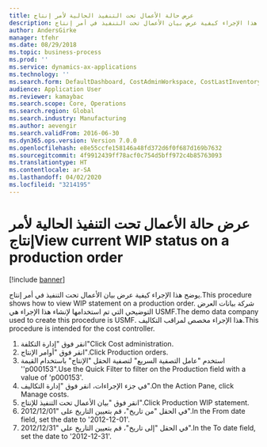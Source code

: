 ```yaml
---
title: عرض حالة الأعمال تحت التنفيذ‬ الحالية لأمر إنتاج
description: يوضح هذا الإجراء كيفية عرض بيان الأعمال تحت التنفيذ في أمر إنتاج.
author: AndersGirke
manager: tfehr
ms.date: 08/29/2018
ms.topic: business-process
ms.prod: ''
ms.service: dynamics-ax-applications
ms.technology: ''
ms.search.form: DefaultDashboard, CostAdminWorkspace, CostLastInventoryCloseCard, CostLastBackflushCostingCard, CostStatementCacheCard, CostReleasedProductsMissingCostingDataFormPart, CostCalculationPeriodTopVariancesChartFormPart, ProdTable, CostStatement
audience: Application User
ms.reviewer: kamaybac
ms.search.scope: Core, Operations
ms.search.region: Global
ms.search.industry: Manufacturing
ms.author: aevengir
ms.search.validFrom: 2016-06-30
ms.dyn365.ops.version: Version 7.0.0
ms.openlocfilehash: e8e55ccfe158146a48fd372d6f0f687d169b7632
ms.sourcegitcommit: 4f9912439ff78acf0c754d5bff972c4b85763093
ms.translationtype: HT
ms.contentlocale: ar-SA
ms.lasthandoff: 04/02/2020
ms.locfileid: "3214195"
---
```

# <a name="view-current-wip-status-on-a-production-order"></a><span data-ttu-id="061b6-103">عرض حالة الأعمال تحت التنفيذ‬ الحالية لأمر إنتاج</span><span class="sxs-lookup"><span data-stu-id="061b6-103">View current WIP status on a production order</span></span>

[!include [banner](../../includes/banner.md)]

<span data-ttu-id="061b6-104">يوضح هذا الإجراء كيفية عرض بيان الأعمال تحت التنفيذ في أمر إنتاج.</span><span class="sxs-lookup"><span data-stu-id="061b6-104">This procedure shows how to view WIP statement on a production order.</span></span> <span data-ttu-id="061b6-105">شركة بيانات العرض التوضيحي التي تم استخدامها لإنشاء هذا الإجراء هي USMF.</span><span class="sxs-lookup"><span data-stu-id="061b6-105">The demo data company used to create this procedure is USMF.</span></span> <span data-ttu-id="061b6-106">هذا الإجراء مخصص لمراقب التكاليف‬.</span><span class="sxs-lookup"><span data-stu-id="061b6-106">This procedure is intended for the cost controller.</span></span>

1. <span data-ttu-id="061b6-107">انقر فوق "إدارة التكلفة"</span><span class="sxs-lookup"><span data-stu-id="061b6-107">Click Cost administration.</span></span>
2. <span data-ttu-id="061b6-108">انقر فوق "أوامر الإنتاج".</span><span class="sxs-lookup"><span data-stu-id="061b6-108">Click Production orders.</span></span>
3. <span data-ttu-id="061b6-109">استخدم "عامل التصفية السريع" لتصفية الحقل "الإنتاج" باستخدام القيمة ''p000153".</span><span class="sxs-lookup"><span data-stu-id="061b6-109">Use the Quick Filter to filter on the Production field with a value of 'p000153'.</span></span>
4. <span data-ttu-id="061b6-110">في جزء الإجراءات، انقر فوق "إدارة التكاليف‬".</span><span class="sxs-lookup"><span data-stu-id="061b6-110">On the Action Pane, click Manage costs.</span></span>
5. <span data-ttu-id="061b6-111">انقر فوق "بيان الأعمال تحت التنفيذ للإنتاج".</span><span class="sxs-lookup"><span data-stu-id="061b6-111">Click Production WIP statement.</span></span>
6. <span data-ttu-id="061b6-112">في الحقل "من تاريخ"، قم بتعيين التاريخ على "2012/12/01".</span><span class="sxs-lookup"><span data-stu-id="061b6-112">In the From date field, set the date to '2012-12-01'.</span></span>
7. <span data-ttu-id="061b6-113">في الحقل "إلى تاريخ"، قم بتعيين التاريخ على "2012/12/31".</span><span class="sxs-lookup"><span data-stu-id="061b6-113">In the To date field, set the date to '2012-12-31'.</span></span>

